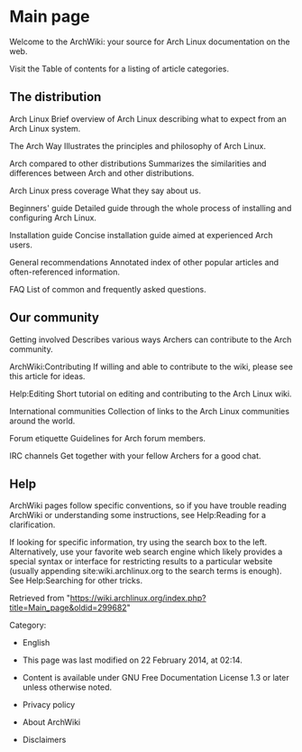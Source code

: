 Main page
=========

Welcome to the ArchWiki: your source for Arch Linux documentation on the
web.

Visit the Table of contents for a listing of article categories.

The distribution
----------------

 Arch Linux 
    Brief overview of Arch Linux describing what to expect from an Arch
    Linux system.

 The Arch Way 
    Illustrates the principles and philosophy of Arch Linux.

 Arch compared to other distributions 
    Summarizes the similarities and differences between Arch and other
    distributions.

 Arch Linux press coverage 
    What they say about us.

 Beginners' guide 
    Detailed guide through the whole process of installing and
    configuring Arch Linux.

 Installation guide 
    Concise installation guide aimed at experienced Arch users.

 General recommendations 
    Annotated index of other popular articles and often-referenced
    information.

 FAQ 
    List of common and frequently asked questions.

Our community
-------------

 Getting involved 
    Describes various ways Archers can contribute to the Arch community.

 ArchWiki:Contributing 
    If willing and able to contribute to the wiki, please see this
    article for ideas.

 Help:Editing 
    Short tutorial on editing and contributing to the Arch Linux wiki.

 International communities 
    Collection of links to the Arch Linux communities around the world.

 Forum etiquette 
    Guidelines for Arch forum members.

 IRC channels 
    Get together with your fellow Archers for a good chat.

Help
----

ArchWiki pages follow specific conventions, so if you have trouble
reading ArchWiki or understanding some instructions, see Help:Reading
for a clarification.

If looking for specific information, try using the search box to the
left. Alternatively, use your favorite web search engine which likely
provides a special syntax or interface for restricting results to a
particular website (usually appending site:wiki.archlinux.org to the
search terms is enough). See Help:Searching for other tricks.

Retrieved from
"https://wiki.archlinux.org/index.php?title=Main_page&oldid=299682"

Category:

-   English

-   This page was last modified on 22 February 2014, at 02:14.
-   Content is available under GNU Free Documentation License 1.3 or
    later unless otherwise noted.
-   Privacy policy
-   About ArchWiki
-   Disclaimers
